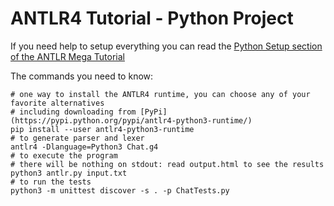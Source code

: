 # ANTLR4 Tutorial - Python Project

If you need help to setup everything you can read the [Python Setup section of the ANTLR Mega Tutorial](https://tomassetti.me/antlr-mega-tutorial/#python-setup)

The commands you need to know:
```
# one way to install the ANTLR4 runtime, you can choose any of your favorite alternatives
# including downloading from [PyPi](https://pypi.python.org/pypi/antlr4-python3-runtime/)
pip install --user antlr4-python3-runtime
# to generate parser and lexer
antlr4 -Dlanguage=Python3 Chat.g4
# to execute the program
# there will be nothing on stdout: read output.html to see the results
python3 antlr.py input.txt
# to run the tests
python3 -m unittest discover -s . -p ChatTests.py
```